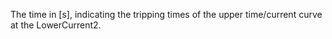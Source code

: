 The time in [s], indicating the tripping times of the upper time/current curve at the LowerCurrent2.